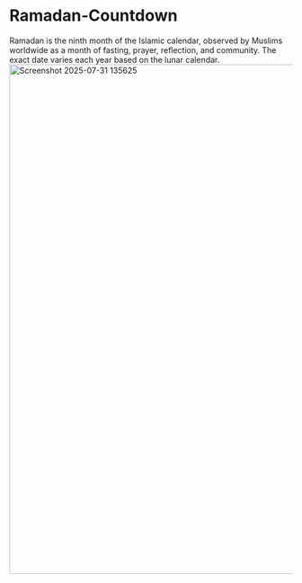 # Ramadan-Countdown
Ramadan is the ninth month of the Islamic calendar, observed by Muslims worldwide as a month of fasting, prayer, reflection, and community.  The exact date varies each year based on the lunar calendar.
<img width="1919" height="906" alt="Screenshot 2025-07-31 135625" src="https://github.com/user-attachments/assets/52e83d5e-834c-48f3-85a9-824166e7cffd" />
